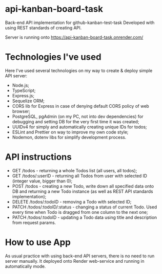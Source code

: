 # api-kanban-board-task

Back-end API implementation for github-kanban-test-task
Developed with using REST standards of creating API.

Server is running onto https://api-kanban-board-task.onrender.com/

# Technologies I've used

Here I've used several technologies on my way to create & deploy simple API server:

- Node.js;
- TypeScript;
- Express.js;
- Sequelize ORM;
- CORS lib for Express in case of denying default CORS policy of web browser;
- PostgreSQL, pgAdmin (on my PC, not into dev dependencies) for debugging and setting DB for the very first time it was created;
- UUIDv4 for simply and automatically creating unique IDs for todos;
- ESLint and Prettier on way to improve my own code style;
- Nodemon, dotenv libs for simplify development process.

# API instructions

- GET /todos - returning a whole Todos list (all users, all todos);
- GET /todos/:userID - returning all Todos from user with selected ID (integer value, bigger than 0);
- POST /todos - creating a new Todo, write down all specified data onto DB and returning a new Todo instance (as well as REST API standards implementation);
- DELETE /todos/:todoID - removing a Todo with selected ID;
- PATCH /todos/:todoID/:status - changing a status of current Todo. Used every time when Todo is dragged from one column to the next one;
- PATCH /todos/:todoID - updating a Todo data using title and description from request params.

# How to use App

As usual practice with using back-end API servers, there is no need to run server manually.
It deployed onto Render web-service and running in automatically mode.
